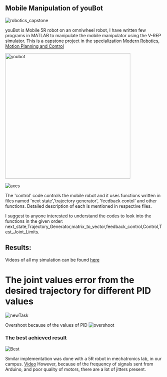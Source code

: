 ## Mobile Manipulation of youBot

![robotics_capstone](https://github.com/Hrushikesh-github/Mobile-Manipulation-of-YouBot/assets/56476887/540abf83-8557-4163-a224-86b23172bf37)

youBot is Mobile 5R robot on an omniwheel robot, I have written few programs in MATLAB to manipulate the mobile manipulator using the V-REP simulator.
This is a capstone project in the specialization [Modern Robotics, Motion Planning and Control](https://www.coursera.org/specializations/modernrobotics)

<img width="400" alt="youbot" src="https://user-images.githubusercontent.com/56476887/94597342-192d6280-02ab-11eb-9de7-051eff086b6b.png">

![axes](https://user-images.githubusercontent.com/56476887/94597633-6f020a80-02ab-11eb-96db-8c171d258461.png)

The 'control' code controls the mobile robot and it uses functions written in files named 'next state','trajectory generator',
'feedback contol' and other functions. Detailed description of each is mentioned in respective files.

I suggest to anyone interested to understand the codes to look into the functions in the given order:
next_state,Trajectory_Generator,matrix_to_vector,feedback_control,Control,Test_Joint_Limits.



## Results:

Videos of all my simulation can be found [here](https://drive.google.com/drive/folders/1X04_qlfhq0yZ_v_NTAelq3jnIdfCnfK-?usp=sharing)

# The joint values error from the desired trajectory for different PID values

![newTask](https://user-images.githubusercontent.com/56476887/85314929-cf78f300-b4d7-11ea-8ba9-5b6c2aea2bf1.png)

Overshoot because of the values of PID
![overshoot](https://user-images.githubusercontent.com/56476887/85314951-d6a00100-b4d7-11ea-98ad-664ee8ebd6ef.png)


### The best achieved result 
![Best](https://user-images.githubusercontent.com/56476887/85314963-dbfd4b80-b4d7-11ea-9ec5-7158e50d3657.png)


Similar implementation was done with a 5R robot in mechatronics lab, in our campus. [Video](https://iitgoffice-my.sharepoint.com/:v:/g/personal/kyathari_iitg_ac_in/EZ1cMgPbIJNGg7QNJe_FVYYBsHUZhNhupjsacUw0I9ck5g)
However, because of the frequency of signals sent from Arduino, and poor quality of motors, there are a lot of jitters present.
